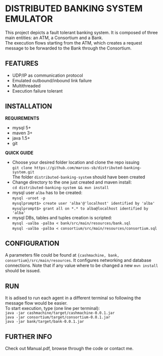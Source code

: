 DISTRIBUTED BANKING SYSTEM EMULATOR
===================================
This project depicts a fault tolerant banking system. It is composed of three main entities: an ATM, a Consortium and a Bank.  
The execution flows starting from the ATM, which creates a request message to be forwarded to the Bank through the Consortium.  


FEATURES
--------
* UDP/IP as communication protocol
* Emulated outbound/inbound link failure
* Multithreaded
* Execution failure tolerant


INSTALLATION
------------
__REQUIREMENTS__
* mysql 5+
* maven 3+
* java 1.5+
* git

__QUICK GUIDE__
* Choose your desired folder location and clone the repo issuing  
`git clone https://github.com/marcos-sb/distributed-banking-system.git`  
The folder `distributed-banking-system` should have been created  
* Change directory to the one just created and maven install:  
`cd distributed-banking-system && mvn install`  
* mysql user `alba` has to be created:  
`mysql -uroot -p`  
`mysqlprompt$> create user 'alba'@'localhost' identified by 'alba'`  
`mysqlprompt$> grant all on *.* to alba@localhost identified by 'alba'`  
* mysql DBs, tables and tuples creation is scripted:  
`mysql -ualba -palba < bank/src/main/resources/bank.sql`  
`mysql -ualba -palba < consortium/src/main/resources/consortium.sql`


CONFIGURATION
-------------
A parameters file could be found at `{cashmachine, bank, consortium}/src/main/resources`. It configures networking and database connections. Note that if any value where to be changed a new `mvn install` should be issued.


RUN
---
It is adised to run each agent in a different terminal so following the message flow would be easier.  
To start execution, type (one line per terminal):  
`java -jar cashmachine/target/cashmachine-0.0.1.jar`  
`java -jar consortium/target/consortium-0.0.1.jar`  
`java -jar bank/target/bank-0.0.1.jar`


FURTHER INFO
------------
Check out Manual.pdf, browse through the code or contact me.

